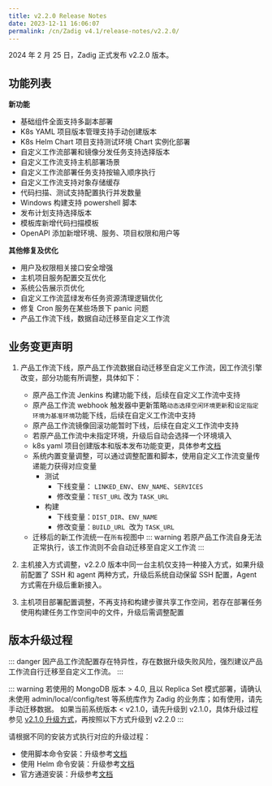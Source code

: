 ```yaml
---
title: v2.2.0 Release Notes
date: 2023-12-11 16:06:07
permalink: /cn/Zadig v4.1/release-notes/v2.2.0/
---
```


2024 年 2 月 25 日，Zadig 正式发布 v2.2.0 版本。

## 功能列表
**新功能**
- 基础组件全面支持多副本部署
- K8s YAML 项目版本管理支持手动创建版本
- K8s Helm Chart 项目支持测试环境 Chart 实例化部署
- 自定义工作流部署和镜像分发任务支持选择版本
- 自定义工作流支持主机部署场景
- 自定义工作流部署任务支持按输入顺序执行
- 自定义工作流支持对象存储缓存
- 代码扫描、测试支持配置执行并发数量
- Windows 构建支持 powershell 脚本 
- 发布计划支持选择版本
- 模板库新增代码扫描模板
- OpenAPI 添加新增环境、服务、项目权限和用户等 

**其他修复及优化**
- 用户及权限相关接口安全增强
- 主机项目服务配置交互优化
- 系统公告展示页优化
- 自定义工作流蓝绿发布任务资源清理逻辑优化
- 修复 Cron 服务在某些场景下 panic 问题
- 产品工作流下线，数据自动迁移至自定义工作流


## 业务变更声明

1. 产品工作流下线，原产品工作流数据自动迁移至自定义工作流，因工作流引擎改变，部分功能有所调整，具体如下：
    - 原产品工作流 Jenkins 构建功能下线，后续在自定义工作流中支持
    - 原产品工作流 webhook 触发器中更新策略`动态选择空闲环境更新`和`设定指定环境为基准环境`功能下线，后续在自定义工作流中支持
    - 原产品工作流镜像回滚功能暂时下线，后续在自定义工作流中支持
    - 若原产品工作流中未指定环境，升级后自动会选择一个环境填入
    - k8s yaml 项目创建版本和版本发布功能变更，具体参考[文档](/cn/Zadig%20v2.2.0/project/version/)
    - 系统内置变量调整，可以通过调整配置和脚本，使用自定义工作流变量传递能力获得对应变量
        - 测试
            - 下线变量： `LINKED_ENV`、`ENV_NAME`、`SERVICES`
            - 修改变量：`TEST_URL` 改为 `TASK_URL`
        - 构建
            - 下线变量：`DIST_DIR`、`ENV_NAME`
            - 修改变量：`BUILD_URL`  改为 `TASK_URL`
    - 迁移后的新工作流统一在`所有`视图中
::: warning
若原产品工作流自身无法正常执行，该工作流则不会自动迁移至自定义工作流
:::
  

2. 主机接入方式调整，v2.2.0 版本中同一台主机仅支持一种接入方式，如果升级前配置了 SSH 和 agent 两种方式，升级后系统自动保留 SSH 配置，Agent 方式需在升级后重新接入。
3. 主机项目部署配置调整，不再支持和构建步骤共享工作空间，若存在部署任务使用构建任务工作空间中的文件，升级后需调整配置


## 版本升级过程

::: danger
因产品工作流配置存在特异性，存在数据升级失败风险，强烈建议产品工作流自行迁移至自定义工作流。
:::

::: warning
若使用的 MongoDB 版本 > 4.0, 且以 Replica Set 模式部署，请确认未使用 admin/local/config/test 等系统库作为 Zadig 的业务库；如有使用，请先手动迁移数据。
如果当前系统版本 < v2.1.0，请先升级到 v2.1.0，具体升级过程参见 [v2.1.0 升级方式](/cn/Zadig%20v2.2.0/release-notes/v2.1.0/#版本升级过程)，再按照以下方式升级到 v2.2.0
:::


请根据不同的安装方式执行对应的升级过程：

- 使用脚本命令安装：升级参考[文档](/cn/Zadig%20v2.2.0/install/helm-deploy/#升级)
- 使用 Helm 命令安装：升级参考[文档](/cn/Zadig%20v2.2.0/install/helm-deploy/#升级)
- 官方通道安装：升级参考[文档](/cn/Zadig%20v2.2.0/stable/install/#升级)
